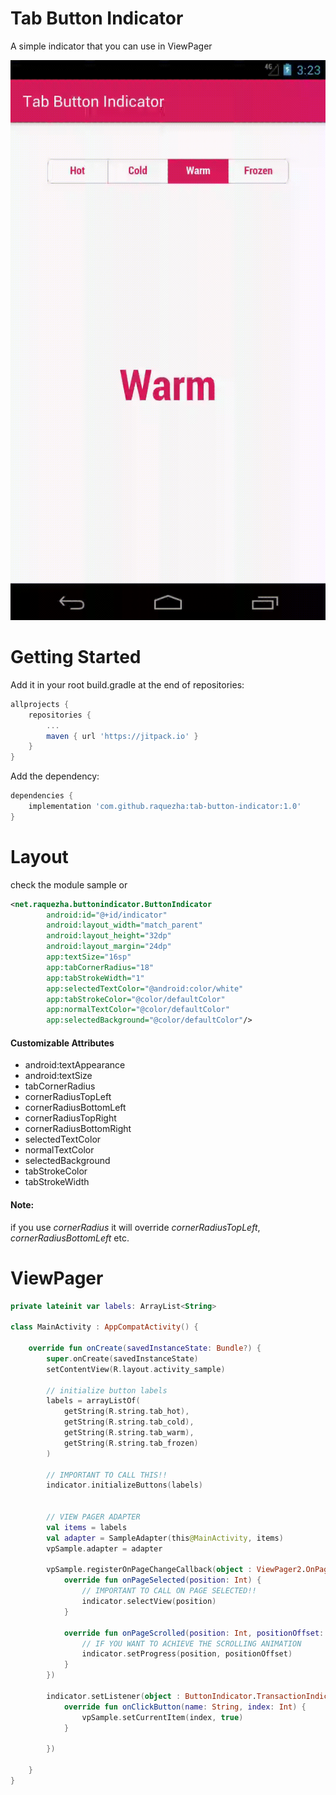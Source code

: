 # Tab Button Indicator

A simple indicator that you can use in ViewPager

![](.art/art.gif)

# Getting Started

Add it in your root build.gradle at the end of repositories:

```groovy
allprojects {
    repositories {
        ...
        maven { url 'https://jitpack.io' }
    }
}
```

Add the dependency:

```groovy
dependencies {
    implementation 'com.github.raquezha:tab-button-indicator:1.0'
}
```

# Layout

check the module sample or

```xml
<net.raquezha.buttonindicator.ButtonIndicator
        android:id="@+id/indicator" 
        android:layout_width="match_parent"
        android:layout_height="32dp"
        android:layout_margin="24dp"
        app:textSize="16sp"
        app:tabCornerRadius="18"
        app:tabStrokeWidth="1"
        app:selectedTextColor="@android:color/white"
        app:tabStrokeColor="@color/defaultColor"
        app:normalTextColor="@color/defaultColor"
        app:selectedBackground="@color/defaultColor"/>
```

#### Customizable Attributes

-   android:textAppearance
-   android:textSize
-   tabCornerRadius
-   cornerRadiusTopLeft
-   cornerRadiusBottomLeft
-   cornerRadiusTopRight
-   cornerRadiusBottomRight
-   selectedTextColor
-   normalTextColor
-   selectedBackground
-   tabStrokeColor
-   tabStrokeWidth

#### Note: 
if you use *cornerRadius* it will override *cornerRadiusTopLeft*, *cornerRadiusBottomLeft* etc.
   
   
   
# ViewPager

```kotlin
private lateinit var labels: ArrayList<String>
    
class MainActivity : AppCompatActivity() {

    override fun onCreate(savedInstanceState: Bundle?) {
        super.onCreate(savedInstanceState)
        setContentView(R.layout.activity_sample)

        // initialize button labels
        labels = arrayListOf(
            getString(R.string.tab_hot),
            getString(R.string.tab_cold),
            getString(R.string.tab_warm),
            getString(R.string.tab_frozen)
        )

        // IMPORTANT TO CALL THIS!!
        indicator.initializeButtons(labels)


        // VIEW PAGER ADAPTER
        val items = labels
        val adapter = SampleAdapter(this@MainActivity, items)
        vpSample.adapter = adapter

        vpSample.registerOnPageChangeCallback(object : ViewPager2.OnPageChangeCallback() {
            override fun onPageSelected(position: Int) {
                // IMPORTANT TO CALL ON PAGE SELECTED!!
                indicator.selectView(position)
            }

            override fun onPageScrolled(position: Int, positionOffset: Float, positionOffsetPixels: Int) {
                // IF YOU WANT TO ACHIEVE THE SCROLLING ANIMATION
                indicator.setProgress(position, positionOffset)
            }
        })

        indicator.setListener(object : ButtonIndicator.TransactionIndicatorListener {
            override fun onClickButton(name: String, index: Int) {
                vpSample.setCurrentItem(index, true)
            }

        })

    }
}
```
